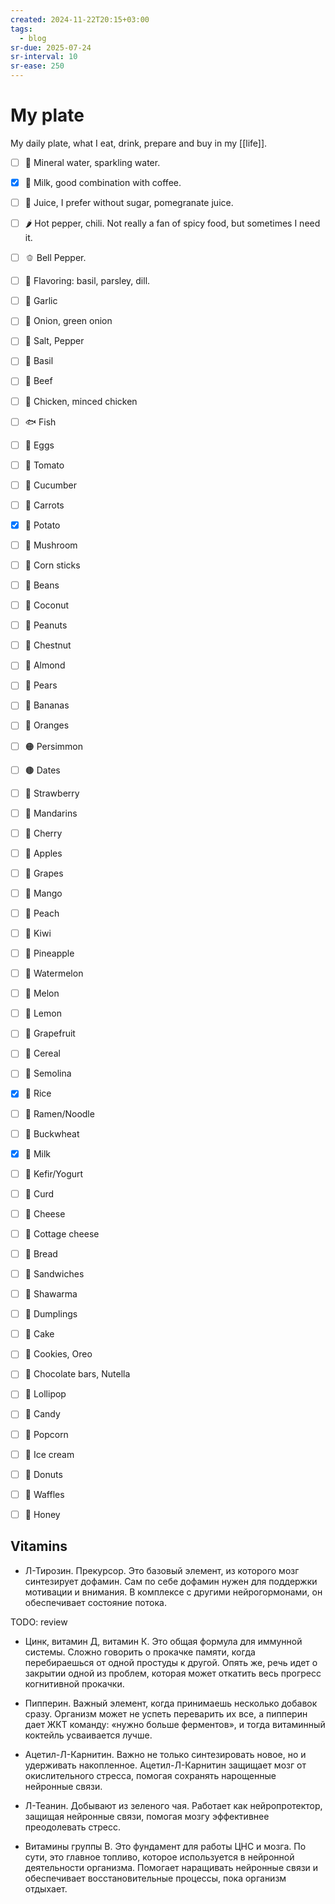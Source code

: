```yaml
---
created: 2024-11-22T20:15+03:00
tags:
  - blog
sr-due: 2025-07-24
sr-interval: 10
sr-ease: 250
---
```


# My plate

My daily plate, what I eat, drink, prepare and buy in my [[life]].

- [ ] 🧴 Mineral water, sparkling water.
- [x] 🥛 Milk, good combination with coffee.
- [ ] 🧃 Juice, I prefer without sugar, pomegranate juice.
- [ ] 🌶️ Hot pepper, chili. Not really a fan of spicy food, but sometimes I need
      it.
- [ ] 🫑 Bell Pepper.
- [ ] 🌿 Flavoring: basil, parsley, dill.
- [ ] 🧄 Garlic
- [ ] 🧅 Onion, green onion
- [ ] 🧂 Salt, Pepper
- [ ] 🧂 Basil

- [ ] 🥩 Beef
- [ ] 🍗 Chicken, minced chicken
- [ ] 🐟 Fish
- [ ] 🥚 Eggs

- [ ] 🍅 Tomato
- [ ] 🥒 Cucumber
- [ ] 🥕 Carrots
- [x] 🥔 Potato
- [ ] 🍄 Mushroom
- [ ] 🌽 Corn sticks
- [ ] 🫘 Beans
- [ ] 🥥 Coconut
- [ ] 🥜 Peanuts
- [ ] 🌰 Chestnut
- [ ] 🌰 Almond

- [ ] 🍐 Pears
- [ ] 🍌 Bananas
- [ ] 🍊 Oranges
- [ ] 🟠 Persimmon
- [ ] 🟤 Dates
- [ ] 🍓 Strawberry
- [ ] 🍊 Mandarins
- [ ] 🍒 Cherry
- [ ] 🍎 Apples
- [ ] 🍇 Grapes
- [ ] 🥭 Mango
- [ ] 🍑 Peach
- [ ] 🥝 Kiwi
- [ ] 🍍 Pineapple
- [ ] 🍉 Watermelon
- [ ] 🍈 Melon
- [ ] 🍋 Lemon
- [ ] 🍈 Grapefruit

- [ ] 🥣 Cereal
- [ ] 🍚 Semolina
- [x] 🍚 Rice
- [ ] 🍜 Ramen/Noodle
- [ ] 🌾 Buckwheat

- [x] 🥛 Milk
- [ ] 🥛 Kefir/Yogurt
- [ ] 🧀 Curd
- [ ] 🧀 Cheese
- [ ] 🧀 Cottage cheese

- [ ] 🍞 Bread
- [ ] 🥪 Sandwiches
- [ ] 🌯 Shawarma
- [ ] 🥟 Dumplings

- [ ] 🍰 Cake
- [ ] 🍪 Cookies, Oreo
- [ ] 🍫 Chocolate bars, Nutella
- [ ] 🍭 Lollipop
- [ ] 🍬 Candy
- [ ] 🍿 Popcorn
- [ ] 🍦 Ice cream
- [ ] 🍩 Donuts
- [ ] 🍦 Waffles
- [ ] 🍯 Honey

## Vitamins

- Л-Тирозин. Прекурсор. Это базовый элемент, из которого мозг синтезирует
  дофамин. Сам по себе дофамин нужен для поддержки мотивации и внимания. В
  комплексе с другими нейрогормонами, он обеспечивает состояние потока.

TODO: review

- Цинк, витамин Д, витамин К. Это общая формула для иммунной системы. Сложно
  говорить о прокачке памяти, когда перебираешься от одной простуды к другой.
  Опять же, речь идет о закрытии одной из проблем, которая может откатить весь
  прогресс когнитивной прокачки.

- Пипперин. Важный элемент, когда принимаешь несколько добавок сразу. Организм
  может не успеть переварить их все, а пипперин дает ЖКТ команду: «нужно больше
  ферментов», и тогда витаминный коктейль усваивается лучше.

- Ацетил-Л-Карнитин. Важно не только синтезировать новое, но и удерживать
  накопленное. Ацетил-Л-Карнитин защищает мозг от окислительного стресса,
  помогая сохранять нарощенные нейронные связи.

- Л-Теанин. Добывают из зеленого чая. Работает как нейропротектор, защищая
  нейронные связи, помогая мозгу эффективнее преодолевать стресс.

- Витамины группы В. Это фундамент для работы ЦНС и мозга. По сути, это главное
  топливо, которое используется в нейронной деятельности организма. Помогает
  наращивать нейронные связи и обеспечивает восстановительные процессы, пока
  организм отдыхает.
